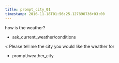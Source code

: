 ```yaml
---
title: prompt_city_01
timestamp: 2016-11-18T01:56:25.127890736+03:00
---
```


how is the weather?
* ask_current_weather/conditions

< Please tell me the city you would like the weather for
* prompt/weather_city